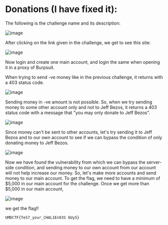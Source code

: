 # Donations (I have fixed it):
The following is the challenge name and its description:

![image](https://github.com/Rochit02/write-up/assets/150697578/d9e73b55-0f47-4643-bd63-0b68c81a1758)

After clicking on the link given in the challenge, we get to see this site:

![image](https://github.com/Rochit02/write-up/assets/150697578/47a2fbc5-a9fa-4ce1-98bd-11275aa2be05)

Now login and create one main account, and login the same when opening it in a proxy of Burpsuit.

When trying to send -ve money like in the previous challenge, it returns with a 403 status code.

![image](https://github.com/Rochit02/write-up/assets/150697578/199be1b9-b9c1-4023-88b8-032c94c3ad8a)

Sending money in -ve amount is not possible.
So, when we try sending money to some other account only and not to Jeff Bezos, it returns a 403 status code with a message that "you may only donate to Jeff Bezos".

![image](https://github.com/Rochit02/write-up/assets/150697578/e4d05c7d-4158-4034-aa6f-f970fc3fe02e)

Since money can't be sent to other accounts, let's try sending it to Jeff Bezos and to our own account to see if we can bypass the condition of only donating money to Jeff Bezos.

![image](https://github.com/Rochit02/write-up/assets/150697578/aad39a8f-cffa-4231-9124-e853ee12a989)

Now we have found the vulnerability from which we can bypass the server-side condition, and sending money to our own account from our account will not help increase our money.
So, let's make more accounts and send money to our main account.
To get the flag, we need to have a minimum of $5,000 in our main account for the challenge.
Once we get more than $5,000 in our main account,

![image](https://github.com/Rochit02/write-up/assets/150697578/7c857633-3c96-4748-8454-09e5359db7cd)

we get the flag!!

```UMDCTF{TeS7_your_CHAL1En93S 6UyS}```
